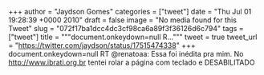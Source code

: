 
+++
author = "Jaydson Gomes"
categories = ["tweet"]
date = "Thu Jul 01 19:28:39 +0000 2010"
draft = false
image = "No media found for this Tweet"
slug = "072f17ba1dcc4dc3cf98ca6a89f3f36126d6c794"
tags = ["tweet"]
title = """document.onkeydown=null R..."""
tweet = true
tweet_url = "https://twitter.com/jaydson/status/17515474338"
+++
document.onkeydown=null RT @renatoaa: Essa foi inédita pra mim. No http://www.ibrati.org.br tentei rolar a página com teclado e DESABILITADO
